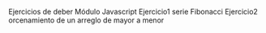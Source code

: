 Ejercicios de deber Módulo Javascript
Ejercicio1 serie Fibonacci
Ejercicio2 orcenamiento de un arreglo de mayor a menor

